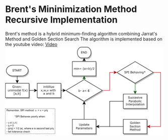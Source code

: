 # Brent's Mininimization Method Recursive Implementation
 Brent's method is a hybrid minimum-finding algorithm combining Jarrat's Method and Golden Section Search
 The algorithm is implemented based on the youtube video: [Video](https://www.youtube.com/watch?v=BQm7uTYC0sg)
![Algorithm Flowchart](/img/flowchart.png "Brent's Method Flowchart")

